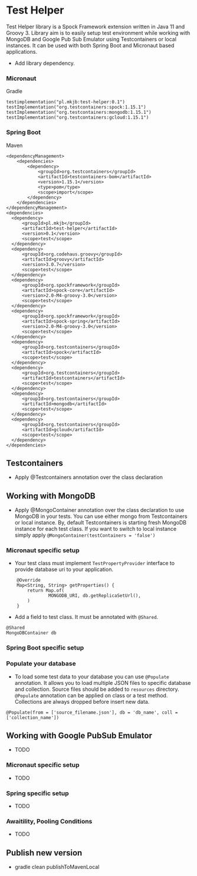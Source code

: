 # Test Helper
Test Helper library is a Spock Framework extension written in Java 11 and Groovy 3. Library aim is to easily setup test environment while working with MongoDB and Google Pub Sub Emulator using Testcontainers or local instances.
It can be used with both Spring Boot and Micronaut based applications.

* Add library dependency.
### Micronaut
Gradle
```
testimplementation("pl.mkjb:test-helper:0.1")
testImplementation("org.testcontainers:spock:1.15.1")
testImplementation("org.testcontainers:mongodb:1.15.1")
testImplementation("org.testcontainers:gcloud:1.15.1")
```

### Spring Boot
Maven
```
<dependencyManagement>
    <dependencies>
        <dependency>
            <groupId>org.testcontainers</groupId>
            <artifactId>testcontainers-bom</artifactId>
            <version>1.15.1</version>
            <type>pom</type>
            <scope>import</scope>
        </dependency>
    </dependencies>
</dependencyManagement>
<dependencies>
  <dependency>
      <groupId>pl.mkjb</groupId>
      <artifactId>test-helper</artifactId>
      <version>0.1</version>
      <scope>test</scope>
  </dependency>
  <dependency>
      <groupId>org.codehaus.groovy</groupId>
      <artifactId>groovy</artifactId>
      <version>3.0.7</version>
      <scope>test</scope>
  </dependency>
  <dependency>
      <groupId>org.spockframework</groupId>
      <artifactId>spock-core</artifactId>
      <version>2.0-M4-groovy-3.0</version>
      <scope>test</scope>
  </dependency>
  <dependency>
      <groupId>org.spockframework</groupId>
      <artifactId>spock-spring</artifactId>
      <version>2.0-M4-groovy-3.0</version>
      <scope>test</scope>
  </dependency>
  <dependency>
      <groupId>org.testcontainers</groupId>
      <artifactId>spock</artifactId>
      <scope>test</scope>
  </dependency>
  <dependency>
      <groupId>org.testcontainers</groupId>
      <artifactId>testcontainers</artifactId>
      <scope>test</scope>
  </dependency>
  <dependency>
      <groupId>org.testcontainers</groupId>
      <artifactId>mongodb</artifactId>
      <scope>test</scope>
  </dependency>
  <dependency>
      <groupId>org.testcontainers</groupId>
      <artifactId>gcloud</artifactId>
      <scope>test</scope>
  </dependency>
</dependencies>
```

## Testcontainers
* Apply @Testcontainers annotation over the class declaration

## Working with MongoDB
* Apply @MongoContainer annotation over the class declaration to use MongoDB in your tests. You can use either mongo from Testcontainers or local instance. 
  By, default Testcontainers is starting fresh MongoDB instance for each test class. If you want to switch to local instance simply apply ```@MongoContainer(testContainers = 'false')```
### Micronaut specific setup
* Your test class must implement ```TestPropertyProvider``` interface to provide database uri to your application.
```
    @Override
    Map<String, String> getProperties() {
        return Map.of(
                MONGODB_URI, db.getReplicaSetUrl(),
        )
    }
```
* Add a field to test class. It must be annotated with ```@Shared```. 
``` 
@Shared
MongoDBContainer db
```
### Spring Boot specific setup


### Populate your database
* To load some test data to your database you can use ```@Populate``` annotation. It allows you to load multiple JSON files to specific database and collection. Source files should be added to ```resources``` directory.
```@Populate``` annotation can be applied on class or a test method. Collections are always dropped before insert new data.
```
@Populate(from = ['source_filename.json'], db = 'db_name', coll = ['collection_name'])
```

## Working with Google PubSub Emulator
* TODO
### Micronaut specific setup
* TODO
### Spring specific setup
* TODO
### Awaitility, Pooling Conditions
* TODO
## Publish new version
* gradle clean publishToMavenLocal
